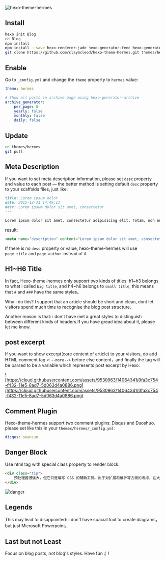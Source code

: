 ![hexo-theme-hermes](https://cloud.githubusercontent.com/assets/9530963/13026956/08e76eca-d277-11e5-8bfc-2e80cea20a0d.png)

## Install

``` bash
hexo init Blog 
cd Blog 
npm install
npm install --save hexo-renderer-jade hexo-generator-feed hexo-generator-sitemap hexo-browsersync hexo-generator-archive
git clone https://github.com/claymcleod/hexo-theme-hermes.git themes/hermes
```

## Enable

Go to `_config.yml` and change the `theme` property to `hermes` value:

```yaml
theme: hermes

# Show all posts in archive page using hexo-generator-archive
archive_generator:
    per_page: 0
    yearly: false
    monthly: false
    daily: false
```

## Update

``` bash
cd themes/hermes 
git pull
```

## Meta Description

If you want to set meta description information, please set `desc` property and value to each post — the better method is setting default `desc` property to your scaffolds files, just like:

```md
title: Lorem ipsum dolor
date: 2015-12-31 14:49:13
desc: Lorem ipsum dolor sit amet, consectetur.
---

Lorem ipsum dolor sit amet, consectetur adipisicing elit. Totam, non numquam saepe ex ut. Deleniti culpa inventore consectetur nam saepe!
```

result:

```html
<meta name="description" content="Lorem ipsum dolor sit amet, consectetur.">
```

If there is no `desc` property or value, hexo-theme-hermes will use `page.title` and `page.author` instead of it. 

## H1~H6 Title

In fact, Hexo-theme-hermes only supoort two kinds of titles: h1~h3 belongs to what i called `big title`, and h4~h6 belongs to `small title`, this means that `#` and `###` have the same styles。

Why i do this? I support that an article should be short and clean, dont let visitors spend much time to recognise the blog post structure.

Another reason is that: i don't have met a great styles to distinguish between different kinds of headers.If you have gread idea about it, please let me know.

## post excerpt

If you want to show excerpt(core content of article) to your visitors, do add HTML comment tag `<!--more-->` before else content，and finally the tag will be parsed to be a variable which represents post excerpt by Hexo:

![https://cloud.githubusercontent.com/assets/9530963/14064341/0fa3c754-f432-11e5-8ad7-5d063d4a0886.png](https://cloud.githubusercontent.com/assets/9530963/14064341/0fa3c754-f432-11e5-8ad7-5d063d4a0886.png)

## Comment Plugin

Hexo-theme-hermes support two comment plugins: Disqus and Duoshuo. please set like this in your `themes/hermes/_config.yml`:

```yaml
disqus: seansun
```

## Danger Block

Use html tag with special class property to render block:

```html
<div class="tip">
    预处理器很强大，但它只是编写 CSS 的辅助工具。出于对扩展和维护等方面的考虑，在大型项目中有必要使用预处理器构建 CSS；但是对于小型项目，原生的 CSS 可能是一种更好的选择。不要肆意使用预处理器！
</div>
```

![danger](https://cloud.githubusercontent.com/assets/9530963/11359678/489a510c-92b9-11e5-9256-341cef6999b6.png)

## Legends

This may lead to disappointed: i don't have spacial tool to create diagrams，but just Microsoft Powerpoint。

## Last but not Least

Focus on blog posts, not blog's styles. Have fun :) !

